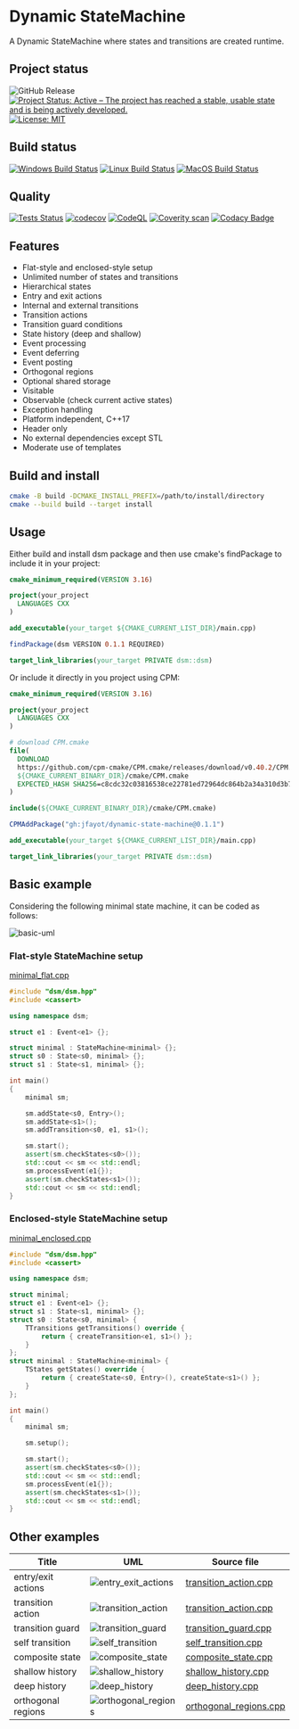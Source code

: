 # Dynamic StateMachine

A Dynamic StateMachine where states and transitions are created runtime.

## Project status

![GitHub Release](https://img.shields.io/github/v/release/jfayot/dynamic-state-machine)
[![Project Status: Active – The project has reached a stable, usable state and is being actively developed.](https://www.repostatus.org/badges/latest/active.svg)](https://www.repostatus.org/#active)
[![License: MIT](https://img.shields.io/badge/License-MIT-yellow.svg)](https://github.com/jfayot/dynamic-state-machine/blob/main/LICENSE)

## Build status

[![Windows Build Status](https://github.com/jfayot/dynamic-state-machine/actions/workflows/windows.yml/badge.svg)](https://github.com/jfayot/dynamic-state-machine/actions/workflows/windows.yml)
[![Linux Build Status](https://github.com/jfayot/dynamic-state-machine/actions/workflows/linux.yml/badge.svg)](https://github.com/jfayot/dynamic-state-machine/actions/workflows/linux.yml)
[![MacOS Build Status](https://github.com/jfayot/dynamic-state-machine/actions/workflows/macos.yml/badge.svg)](https://github.com/jfayot/dynamic-state-machine/actions/workflows/macos.yml)

## Quality

[![Tests Status](https://github.com/jfayot/dynamic-state-machine/actions/workflows/tests.yml/badge.svg)](https://github.com/jfayot/dynamic-state-machine/actions/workflows/tests.yml)
[![codecov](https://codecov.io/gh/jfayot/dynamic-state-machine/branch/main/graph/badge.svg)](https://codecov.io/gh/jfayot/dynamic-state-machine)
[![CodeQL](https://github.com/jfayot/dynamic-state-machine/actions/workflows/codeql-analysis.yml/badge.svg)](https://github.com/jfayot/dynamic-state-machine/actions/workflows/codeql-analysis.yml)
[![Coverity scan](https://scan.coverity.com/projects/25247/badge.svg)](https://scan.coverity.com/projects/dsm)
[![Codacy Badge](https://app.codacy.com/project/badge/Grade/94a50b94b2f34494bd7c12426ad3fc88)](https://www.codacy.com/gh/jfayot/dynamic-state-machine/dashboard?utm_source=github.com&amp;utm_medium=referral&amp;utm_content=jfayot/dynamic-state-machine&amp;utm_campaign=Badge_Grade)

## Features

* Flat-style and enclosed-style setup
* Unlimited number of states and transitions
* Hierarchical states
* Entry and exit actions
* Internal and external transitions
* Transition actions
* Transition guard conditions
* State history (deep and shallow)
* Event processing
* Event deferring
* Event posting
* Orthogonal regions
* Optional shared storage
* Visitable
* Observable (check current active states)
* Exception handling
* Platform independent, C++17
* Header only
* No external dependencies except STL
* Moderate use of templates

## Build and install

```bash
cmake -B build -DCMAKE_INSTALL_PREFIX=/path/to/install/directory
cmake --build build --target install
```

## Usage

Either build and install dsm package and then use cmake's findPackage to include it in your project:

```cmake
cmake_minimum_required(VERSION 3.16)

project(your_project
  LANGUAGES CXX
)

add_executable(your_target ${CMAKE_CURRENT_LIST_DIR}/main.cpp)

findPackage(dsm VERSION 0.1.1 REQUIRED)

target_link_libraries(your_target PRIVATE dsm::dsm)
```

Or include it directly in you project using CPM:

```cmake
cmake_minimum_required(VERSION 3.16)

project(your_project
  LANGUAGES CXX
)

# download CPM.cmake
file(
  DOWNLOAD
  https://github.com/cpm-cmake/CPM.cmake/releases/download/v0.40.2/CPM.cmake
  ${CMAKE_CURRENT_BINARY_DIR}/cmake/CPM.cmake
  EXPECTED_HASH SHA256=c8cdc32c03816538ce22781ed72964dc864b2a34a310d3b7104812a5ca2d835d
)

include(${CMAKE_CURRENT_BINARY_DIR}/cmake/CPM.cmake)

CPMAddPackage("gh:jfayot/dynamic-state-machine@0.1.1")

add_executable(your_target ${CMAKE_CURRENT_LIST_DIR}/main.cpp)

target_link_libraries(your_target PRIVATE dsm::dsm)
```

## Basic example

Considering the following minimal state machine, it can be coded as follows:

![basic-uml](http://www.plantuml.com/plantuml/proxy?cache=no&src=https://raw.githubusercontent.com/jfayot/dynamic-state-machine/master/resources/basic.puml)

### Flat-style StateMachine setup

[minimal_flat.cpp](./examples/minimal_flat.cpp)

```c++
#include "dsm/dsm.hpp"
#include <cassert>

using namespace dsm;

struct e1 : Event<e1> {};

struct minimal : StateMachine<minimal> {};
struct s0 : State<s0, minimal> {};
struct s1 : State<s1, minimal> {};

int main()
{
    minimal sm;

    sm.addState<s0, Entry>();
    sm.addState<s1>();
    sm.addTransition<s0, e1, s1>();

    sm.start();
    assert(sm.checkStates<s0>());
    std::cout << sm << std::endl;
    sm.processEvent(e1{});
    assert(sm.checkStates<s1>());
    std::cout << sm << std::endl;
}
```

### Enclosed-style StateMachine setup

[minimal_enclosed.cpp](./examples/minimal_enclosed.cpp)

```c++
#include "dsm/dsm.hpp"
#include <cassert>

using namespace dsm;

struct minimal;
struct e1 : Event<e1> {};
struct s1 : State<s1, minimal> {};
struct s0 : State<s0, minimal> {
    TTransitions getTransitions() override {
        return { createTransition<e1, s1>() };
    }
};
struct minimal : StateMachine<minimal> {
    TStates getStates() override {
        return { createState<s0, Entry>(), createState<s1>() };
    }
};

int main()
{
    minimal sm;

    sm.setup();

    sm.start();
    assert(sm.checkStates<s0>());
    std::cout << sm << std::endl;
    sm.processEvent(e1{});
    assert(sm.checkStates<s1>());
    std::cout << sm << std::endl;
}
```

## Other examples

| Title              | UML | Source file |
| ------------------ | --- | ----------- |
| entry/exit actions | ![entry_exit_actions](http://www.plantuml.com/plantuml/proxy?cache=no&src=https://raw.githubusercontent.com/jfayot/dynamic-state-machine/master/resources/entry_exit_actions.puml) | [transition_action.cpp](./examples/transition_action.cpp) |
| transition action  | ![transition_action](http://www.plantuml.com/plantuml/proxy?cache=no&src=https://raw.githubusercontent.com/jfayot/dynamic-state-machine/master/resources/transition_action.puml) | [transition_action.cpp](./examples/transition_action.cpp) |
| transition guard   | ![transition_guard](http://www.plantuml.com/plantuml/proxy?cache=no&src=https://raw.githubusercontent.com/jfayot/dynamic-state-machine/master/resources/transition_guard.puml) | [transition_guard.cpp](./examples/transition_guard.cpp) |
| self transition    | ![self_transition](http://www.plantuml.com/plantuml/proxy?cache=no&src=https://raw.githubusercontent.com/jfayot/dynamic-state-machine/master/resources/self_transition.puml) | [self_transition.cpp](./examples/self_transition.cpp) |
| composite state    | ![composite_state](http://www.plantuml.com/plantuml/proxy?cache=no&src=https://raw.githubusercontent.com/jfayot/dynamic-state-machine/master/resources/composite_state.puml) | [composite_state.cpp](./examples/composite_state.cpp) |
| shallow history    | ![shallow_history](http://www.plantuml.com/plantuml/proxy?cache=no&src=https://raw.githubusercontent.com/jfayot/dynamic-state-machine/master/resources/shallow_history.puml) | [shallow_history.cpp](./examples/shallow_history.cpp) |
| deep history       | ![deep_history](http://www.plantuml.com/plantuml/proxy?cache=no&src=https://raw.githubusercontent.com/jfayot/dynamic-state-machine/master/resources/deep_history.puml) | [deep_history.cpp](./examples/deep_history.cpp) |
| orthogonal regions | ![orthogonal_regions](http://www.plantuml.com/plantuml/proxy?cache=no&src=https://raw.githubusercontent.com/jfayot/dynamic-state-machine/master/resources/orthogonal_regions.puml) | [orthogonal_regions.cpp](./examples/orthogonal_regions.cpp) |
